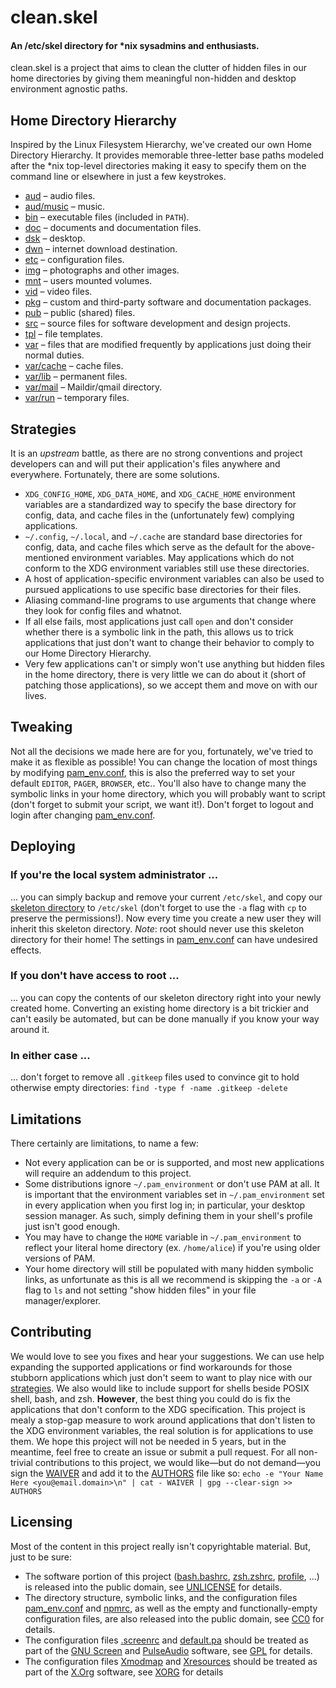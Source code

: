 <!-- README.md -->
# clean.skel
#### An /etc/skel directory for \*nix sysadmins and enthusiasts.
clean.skel is a project that aims to clean the clutter of hidden files in our home directories by giving them meaningful non-hidden and desktop environment agnostic paths.
## Home Directory Hierarchy
Inspired by the Linux Filesystem Hierarchy, we've created our own Home Directory Hierarchy.  It provides memorable three-letter base paths modeled after the \*nix top-level directories making it easy to specify them on the command line or elsewhere in just a few keystrokes.
* [aud](skel/aud) &ndash; audio files.
* [aud/music](skel/aud/music) &ndash; music.
* [bin](skel/bin) &ndash; executable files (included in `PATH`).
* [doc](skel/doc) &ndash; documents and documentation files.
* [dsk](skel/dsk) &ndash; desktop.
* [dwn](skel/dwn) &ndash; internet download destination.
* [etc](skel/etc) &ndash; configuration files.
* [img](skel/img) &ndash; photographs and other images.
* [mnt](skel/mnt) &ndash; users mounted volumes.
* [vid](skel/vid) &ndash; video files.
* [pkg](skel/pkg) &ndash; custom and third-party software and documentation packages.
* [pub](skel/pub) &ndash; public (shared) files.
* [src](skel/src) &ndash; source files for software development and design projects.
* [tpl](skel/tpl) &ndash; file templates.
* [var](skel/var) &ndash; files that are modified frequently by applications just doing their normal duties.
* [var/cache](skel/var/cache) &ndash; cache files.
* [var/lib](skel/var/lib) &ndash; permanent files.
* [var/mail](skel/var/mail) &ndash; Maildir/qmail directory.
* [var/run](skel/var/run) &ndash; temporary files.
## Strategies
It is an *upstream* battle, as there are no strong conventions and project developers can and will put their application's files anywhere and everywhere.  Fortunately, there are some solutions.
* `XDG_CONFIG_HOME`, `XDG_DATA_HOME`, and `XDG_CACHE_HOME` environment variables are a standardized way to specify the base directory for config, data, and cache files in the (unfortunately few) complying applications.
* `~/.config`, `~/.local`, and `~/.cache` are standard base directories for config, data, and cache files which serve as the default for the above-mentioned environment variables.  May applications which do not conform to the XDG environment variables still use these directories.
* A host of application-specific environment variables can also be used to pursued applications to use specific base directories for their files.
* Aliasing command-line programs to use arguments that change where they look for config files and whatnot.
* If all else fails, most applications just call `open` and don't consider whether there is a symbolic link in the path, this allows us to trick applications that just don't want to change their behavior to comply to our Home Directory Hierarchy.
* Very few applications can't or simply won't use anything but hidden files in the home directory, there is very little we can do about it (short of patching those applications), so we accept them and move on with our lives.
## Tweaking
Not all the decisions we made here are for you, fortunately, we've tried to make it as flexible as possible!  You can change the location of most things by modifying [pam\_env.conf](skel/etc/security/pam_env.conf), this is also the preferred way to set your default `EDITOR`, `PAGER`, `BROWSER`, etc..  You'll also have to change many the symbolic links in your home directory, which you will probably want to script (don't forget to submit your script, we want it!).  Don't forget to logout and login after changing [pam\_env.conf](skel/etc/security/pam_env.conf).
## Deploying
### If you're the local system administrator ...
... you can simply backup and remove your current `/etc/skel`, and copy our [skeleton directory](skel) to `/etc/skel` (don't forget to use the `-a` flag with `cp` to preserve the permissions!).  Now every time you create a new user they will inherit this skeleton directory.  *Note*: root should never use this skeleton directory for their home!  The settings in [pam\_env.conf](skel/etc/security/pam_env.conf) can have undesired effects.
### If you don't have access to root ...
... you can copy the contents of our skeleton directory right into your newly created home.  Converting an existing home directory is a bit trickier and can't easily be automated, but can be done manually if you know your way around it.
### In either case ...
... don't forget to remove all `.gitkeep` files used to convince git to hold otherwise empty directories: `find -type f -name .gitkeep -delete`
## Limitations
There certainly are limitations, to name a few:
* Not every application can be or is supported, and most new applications will require an addendum to this project.
* Some distributions ignore `~/.pam_environment` or don't use PAM at all.  It is important that the environment variables set in `~/.pam_environment` set in every application when you first log in; in particular, your desktop session manager.  As such, simply defining them in your shell's profile just isn't good enough.
* You may have to change the `HOME` variable in `~/.pam_environment` to reflect your literal home directory (ex. `/home/alice`) if you're using older versions of PAM.
* Your home directory will still be populated with many hidden symbolic links, as unfortunate as this is all we recommend is skipping the `-a` or `-A` flag to `ls` and not setting "show hidden files" in your file manager/explorer.
## Contributing
We would love to see you fixes and hear your suggestions.  We can use help expanding the supported applications or find workarounds for those stubborn applications which just don't seem to want to play nice with our [strategies](README.md#strategies).  We also would like to include support for shells beside POSIX shell, bash, and zsh.  **However**, the best thing you could do is fix the applications that don't conform to the XDG specification.  This project is mealy a stop-gap measure to work around applications that don't listen to the XDG environment variables, the real solution is for applications to use them.  We hope this project will not be needed in 5 years, but in the meantime, feel free to create an issue or submit a pull request.  For all non-trivial contributions to this project, we would like&mdash;but do not demand&mdash;you sign the [WAIVER](WAIVER) and add it to the [AUTHORS](AUTHORS) file like so: `echo -e "Your Name Here <you@email.domain>\n" | cat - WAIVER | gpg --clear-sign >> AUTHORS`
## Licensing
Most of the content in this project really isn't copyrightable material.  But, just to be sure:
* The software portion of this project ([bash.bashrc](skel/etc/bash.bashrc), [zsh.zshrc](skel/etc/zsh.zshrc), [profile](skel/etc/profile), ...) is released into the public domain, see [UNLICENSE](UNLICENSE) for details.
* The directory structure, symbolic links, and the configuration files [pam\_env.conf](skel/etc/security/pam_env.conf) and [npmrc](skel/etc/npm/npmrc), as well as the empty and functionally-empty configuration files, are also released into the public domain, see [CC0](CC0) for details.
* The configuration files [.screenrc](skel/.screenrc) and [default.pa](skel/etc/pulse/default.pa) should be treated as part of the [GNU Screen](https://www.gnu.org/software/screen/) and [PulseAudio](https://www.freedesktop.org/wiki/Software/PulseAudio/) software, see [GPL](GPL) for details.
* The configuration files [Xmodmap](skel/etc/X11/xinit/Xmodmap) and [Xresources](skel/etc/X11/xinit/Xresources) should be treated as part of the [X.Org](https://www.x.org/wiki/) software, see [XORG](XORG) for details
<!-- vim: set ts=2 sw=2 et syn=markdown -->
